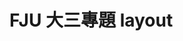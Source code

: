 # FJU 大三專題 layout

<image s = "https://github.com/405250553/PCB-layout/blob/master/fju%20project/%E6%88%90%E5%93%81%E7%9B%B8%E9%97%9C%E6%AA%94%E6%A1%88/%E6%88%90%E5%93%81%E6%AD%A3%E9%9D%A2.png" width = "600" />

